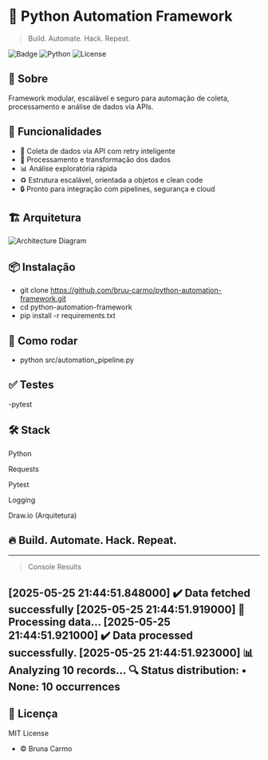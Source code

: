 # 🚀 Python Automation Framework
> Build. Automate. Hack. Repeat.

![Badge](https://img.shields.io/badge/status-active-success?style=flat-square)
![Python](https://img.shields.io/badge/Python-3.10%2B-blue?style=flat-square)
![License](https://img.shields.io/badge/License-MIT-purple?style=flat-square)

## 🧠 Sobre
Framework modular, escalável e seguro para automação de coleta, processamento e análise de dados via APIs.

## 🚀 Funcionalidades
- 🔗 Coleta de dados via API com retry inteligente
- 🔧 Processamento e transformação dos dados
- 📊 Análise exploratória rápida
- ♻️ Estrutura escalável, orientada a objetos e clean code
- 🔒 Pronto para integração com pipelines, segurança e cloud

## 🏗️ Arquitetura
![Architecture Diagram](docs/architecture-diagram.png)

## 📦 Instalação

- git clone https://github.com/bruu-carmo/python-automation-framework.git
- cd python-automation-framework
- pip install -r requirements.txt

## 🚀 Como rodar

- python src/automation_pipeline.py

## ✅ Testes

-pytest 

## 🛠️ Stack
Python

Requests

Pytest

Logging

Draw.io (Arquitetura)

## 🔥 Build. Automate. Hack. Repeat.

---

> Console Results

[2025-05-25 21:44:51.848000] ✔️ Data fetched successfully
[2025-05-25 21:44:51.919000] 🔧 Processing data...
[2025-05-25 21:44:51.921000] ✔️ Data processed successfully.
[2025-05-25 21:44:51.923000] 📊 Analyzing 10 records...
🔍 Status distribution:
   • None: 10 occurrences
---
## 📄 Licença
MIT License 
- © Bruna Carmo
